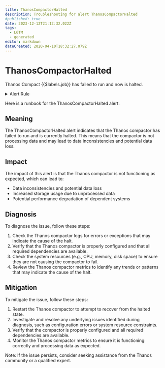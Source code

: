 ```yaml
---
title: ThanosCompactorHalted
description: Troubleshooting for alert ThanosCompactorHalted
#published: true
date: 2023-12-12T21:12:32.022Z
tags: 
  - LGTM
  - generated
editor: markdown
dateCreated: 2020-04-10T18:32:27.079Z
---
```


# ThanosCompactorHalted

Thanos Compact {{$labels.job}} has failed to run and now is halted.

<details>
  <summary>Alert Rule</summary>

{{% rule "thanos/thanos-compactor.yml" "ThanosCompactorHalted" %}}

{{% comment %}}

```yaml
alert: ThanosCompactorHalted
expr: thanos_compact_halted{job=~".*thanos-compact.*"} == 1
for: 5m
labels:
    severity: warning
annotations:
    summary: Thanos Compactor Halted (instance {{ $labels.instance }})
    description: |-
        Thanos Compact {{$labels.job}} has failed to run and now is halted.
          VALUE = {{ $value }}
          LABELS = {{ $labels }}
    runbook: https://github.com/srerun/prometheus-alerts/blob/main/content/runbooks/thanos-compactor/ThanosCompactorHalted.md

```

{{% /comment %}}

</details>


Here is a runbook for the ThanosCompactorHalted alert:

## Meaning

The ThanosCompactorHalted alert indicates that the Thanos compactor has failed to run and is currently halted. This means that the compactor is not processing data and may lead to data inconsistencies and potential data loss.

## Impact

The impact of this alert is that the Thanos compactor is not functioning as expected, which can lead to:

* Data inconsistencies and potential data loss
* Increased storage usage due to unprocessed data
* Potential performance degradation of dependent systems

## Diagnosis

To diagnose the issue, follow these steps:

1. Check the Thanos compactor logs for errors or exceptions that may indicate the cause of the halt.
2. Verify that the Thanos compactor is properly configured and that all required dependencies are available.
3. Check the system resources (e.g., CPU, memory, disk space) to ensure they are not causing the compactor to fail.
4. Review the Thanos compactor metrics to identify any trends or patterns that may indicate the cause of the halt.

## Mitigation

To mitigate the issue, follow these steps:

1. Restart the Thanos compactor to attempt to recover from the halted state.
2. Investigate and resolve any underlying issues identified during diagnosis, such as configuration errors or system resource constraints.
3. Verify that the compactor is properly configured and all required dependencies are available.
4. Monitor the Thanos compactor metrics to ensure it is functioning correctly and processing data as expected.

Note: If the issue persists, consider seeking assistance from the Thanos community or a qualified expert.